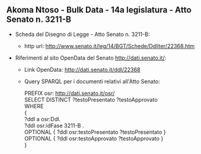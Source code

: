 ## Akoma Ntoso - Bulk Data - 14a legislatura - Atto Senato n. 3211-B ##

* Scheda del Disegno di Legge - Atto Senato n. 3211-B:
	* http url: http://www.senato.it/leg/14/BGT/Schede/Ddliter/22368.htm

* Riferimenti al sito OpenData del Senato http://dati.senato.it/:
	* Link OpenData: http://dati.senato.it/ddl/22368
	* Query SPARQL per i documenti relativi all'Atto Senato:

        PREFIX osr: <http://dati.senato.it/osr/>  
		SELECT DISTINCT ?testoPresentato ?testoApprovato  
		WHERE  
		{  
		    ?ddl a osr:Ddl.  
		    ?ddl osr:idFase 3211-B .  
		    OPTIONAL { ?ddl osr:testoPresentato ?testoPresentato }  
		    OPTIONAL { ?ddl osr:testoApprovato ?testoApprovato }  
		}
		